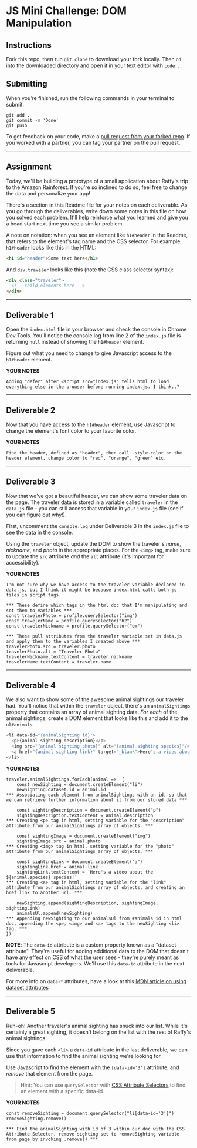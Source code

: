 # JS Mini Challenge: DOM Manipulation

## Instructions

Fork this repo, then run `git clone` to download your fork locally. Then `cd` into the downloaded directory and open it in your text editor with `code .`.

## Submitting

When you’re finished, run the following commands in your terminal to submit:

```
git add .
git commit -m 'Done'
git push
```

To get feedback on your code, make a [pull request from your forked repo](https://docs.github.com/en/github/collaborating-with-issues-and-pull-requests/creating-a-pull-request-from-a-fork). If you worked with a partner, you can tag your partner on the pull request.

_______

## Assignment

Today, we'll be building a prototype of a small application about Raffy's trip to the Amazon Rainforest. If you're so inclined to do so, feel free to change the data and personalize your app!

There's a section in this Readme file for your notes on each deliverable. As you go through the deliverables, write down some notes in this file on how you solved each problem. It'll help reinforce what you learned and give you a head start next time you see a similar problem.

A note on notation: when you see an element like `h1#header` in the Readme, that refers to the element's tag name and the CSS selector. For example, `h1#header` looks like this in the HTML:

```html
<h1 id="header">Some text here</h1>
```

And `div.traveler` looks like this (note the CSS class selector syntax):

```html
<div class="traveler">
  <!-- child elements here -->
</div>
```
___________

## Deliverable 1

Open the `index.html` file in your browser and check the console in Chrome Dev Tools. You'll notice the console.log from line 2 of the `index.js` file is returning `null` instead of showing the `h1#header` element.

Figure out what you need to change to give Javascript access to the `h1#header` element.

**YOUR NOTES**
```
Adding "defer" after <script src="index.js" tells html to load everything else in the browser before running index.js. I think..?
```
___________

## Deliverable 2

Now that you have access to the `h1#header` element, use Javascript to change the element's font color to your favorite color.

**YOUR NOTES**
```
Find the header, defined as "header", then call .style.color on the header element, change color to "red", "orange", "green" etc.
```
___________

## Deliverable 3

Now that we've got a beautiful header, we can show some traveler data on the page. The traveler data is stored in a variable called `traveler` in the `data.js` file - you can still access that variable in your `index.js` file (see if you can figure out why!).

First, uncomment the `console.log` under Deliverable 3 in the `index.js` file to see the data in the console. 

Using the `traveler` object, update the DOM to show the traveler's *name*, *nickname*, and *photo* in the appropriate places. For the `<img>` tag, make sure to update the `src` attribute *and* the `alt` attribute (it's important for accessibility).

**YOUR NOTES**
```
I'm not sure why we have access to the traveler variable declared in data.js, but I think it might be because index.html calls both js files in script tags.

*** These define which tags in the html doc that I'm manipulating and set them to variables ***
const travelerPhoto = profile.querySelector("img")
const travelerName = profile.querySelector("h2")
const travelerNickname = profile.querySelector("em")

*** These pull attributes from the traveler variable set in data.js and apply them to the variables I created above ***
travelerPhoto.src = traveler.photo
travelerPhoto.alt = "Traveler Photo"
travelerNickname.textContent = traveler.nickname
travelerName.textContent = traveler.name

```
___________

## Deliverable 4

We also want to show some of the awesome animal sightings our traveler had. You'll notice that within the `traveler` object, there's an `animalSightings` property that contains an array of animal sighting data. *For each* of the animal sightings, create a DOM element that looks like this and add it to the `ul#animals`:

```js
<li data-id="{animalSighting id}">
  <p>{animal sighting description}</p>
  <img src="{animal sighting photo}" alt="{animal sighting species}"/>
  <a href="{animal sighting link}" target="_blank">Here's a video about the {animal sighting species} species!</a>
</li>
```

**YOUR NOTES**
```
traveler.animalSightings.forEach(animal =>  {
    const newSighting = document.createElement("li")
    newSighting.dataset.id = animal.id
*** Associating each element from animalSightings with an id, so that we can retrieve further information about it from our stored data ***

    const sightingDescription = document.createElement("p")
    sightingDescription.textContent = animal.description
*** Creating <p> tag in html, setting variable for the "description" attribute from our animalSightings array of objects. ***

    const sightingImage = document.createElement("img")
    sightingImage.src = animal.photo
*** Creating <img> tag in html, setting variable for the "photo" attribute from our animalSightings array of objects. ***

    const sightingLink = document.createElement("a")
    sightingLink.href = animal.link 
    sightingLink.textContent = `Here's a video about the ${animal.species} species!`
*** Creating <a> tag in html, setting variable for the "link" attribute from our animalSightings array of objects, and creating an href link to another url. ***

    newSighting.append(sightingDescription, sightingImage, sightingLink)
    animalsUl.append(newSighting)
*** Appending newSighting to our animalsUl from #animals id in html doc, appending the <p>, <img> and <a> tags to the newSighting <li> tag. ***
})
```

**NOTE**: The `data-id` attribute is a custom property known as a "dataset attribute". They're useful for adding additional data to the DOM that doesn't have any effect on CSS of what the user sees - they're purely meant as tools for Javascript developers. We'll use this `data-id` attribute in the next deliverable.

For more info on `data-*` attributes, have a look at this [MDN article on using dataset attributes](https://developer.mozilla.org/en-US/docs/Learn/HTML/Howto/Use_data_attributes)

___________

## Deliverable 5

Ruh-oh! Another traveler's animal sighting has snuck into our list. While it's certainly a great sighting, it doesn't belong on the list with the rest of Raffy's animal sightings. 

Since you gave each `<li>` a `data-id` attribute in the last deliverable, we can use that information to find the animal sighting we're looking for. 

Use Javascript to find the element with the `[data-id='3']` attribute, and *remove* that element from the page.

> Hint: You can use `querySelector` with [CSS Attribute Selectors](https://developer.mozilla.org/en-US/docs/Web/CSS/Attribute_selectors) to find an element with a specific data-id. 

**YOUR NOTES**
```
const removeSighting = document.querySelector("li[data-id='3']")
removeSighting.remove()

*** Find the animalSighting with id of 3 within our doc with the CSS Attribute Selector, remove sighting set to removeSighting variable from page by invoking .remove() ***
``` 
